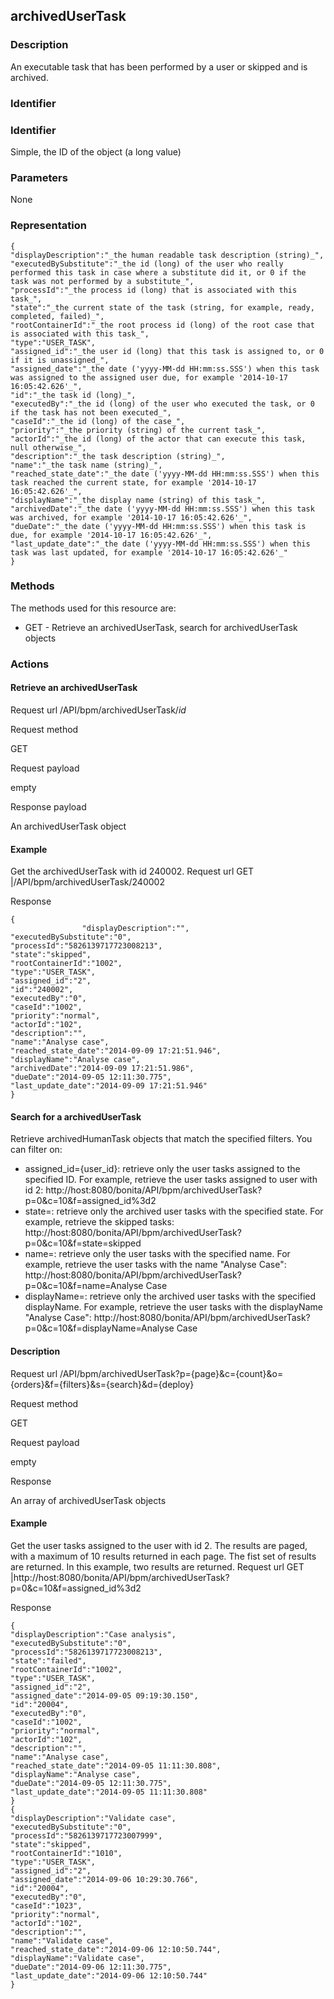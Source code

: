 ## archivedUserTask

### Description

An executable task that has been performed by a user or skipped and is archived.

### Identifier

### Identifier

Simple, the ID of the object (a long value)

### Parameters

None

### Representation

    {
    "displayDescription":"_the human readable task description (string)_", 
    "executedBySubstitute":"_the id (long) of the user who really performed this task in case where a substitute did it, or 0 if the task was not performed by a substitute_", 
    "processId":"_the process id (long) that is associated with this task_", 
    "state":"_the current state of the task (string, for example, ready, completed, failed)_", 
    "rootContainerId":"_the root process id (long) of the root case that is associated with this task_", 
    "type":"USER_TASK", 
    "assigned_id":"_the user id (long) that this task is assigned to, or 0 if it is unassigned_", 
    "assigned_date":"_the date ('yyyy-MM-dd HH:mm:ss.SSS') when this task was assigned to the assigned user due, for example '2014-10-17 16:05:42.626'_", 
    "id":"_the task id (long)_", 
    "executedBy":"_the id (long) of the user who executed the task, or 0 if the task has not been executed_", 
    "caseId":"_the id (long) of the case_", 
    "priority":"_the priority (string) of the current task_", 
    "actorId":"_the id (long) of the actor that can execute this task, null otherwise_", 
    "description":"_the task description (string)_", 
    "name":"_the task name (string)_", 
    "reached_state_date":"_the date ('yyyy-MM-dd HH:mm:ss.SSS') when this task reached the current state, for example '2014-10-17 16:05:42.626'_", 
    "displayName":"_the display name (string) of this task_", 
    "archivedDate":"_the date ('yyyy-MM-dd HH:mm:ss.SSS') when this task was archived, for example '2014-10-17 16:05:42.626'_", 
    "dueDate":"_the date ('yyyy-MM-dd HH:mm:ss.SSS') when this task is due, for example '2014-10-17 16:05:42.626'_", 
    "last_update_date":"_the date ('yyyy-MM-dd HH:mm:ss.SSS') when this task was last updated, for example '2014-10-17 16:05:42.626'_"
    } 

### Methods

The methods used for this resource are:

* GET - Retrieve an archivedUserTask, search for archivedUserTask objects

### Actions

#### Retrieve an archivedUserTask
Request url
/API/bpm/archivedUserTask/_id_

Request method

GET

Request payload

empty

Response payload 

An archivedUserTask object

#### Example

Get the archivedUserTask with id 240002\.
Request url
GET |/API/bpm/archivedUserTask/240002

Response

    {
    				"displayDescription":"",
    "executedBySubstitute":"0",
    "processId":"5826139717723008213",
    "state":"skipped",
    "rootContainerId":"1002",
    "type":"USER_TASK",
    "assigned_id":"2",
    "id":"240002",
    "executedBy":"0",
    "caseId":"1002",
    "priority":"normal",
    "actorId":"102",
    "description":"",
    "name":"Analyse case",
    "reached_state_date":"2014-09-09 17:21:51.946",
    "displayName":"Analyse case",
    "archivedDate":"2014-09-09 17:21:51.986",
    "dueDate":"2014-09-05 12:11:30.775",
    "last_update_date":"2014-09-09 17:21:51.946"
    }

#### Search for a archivedUserTask

Retrieve archivedHumanTask objects that match the specified filters. You can filter on:

* assigned\_id={user\_id}: retrieve only the user tasks assigned to the specified ID. For example, retrieve the user tasks assigned to user with id 2: http://host:8080/bonita/API/bpm/archivedUserTask?p=0&c=10&f=assigned\_id%3d2
* state=: retrieve only the archived user tasks with the specified state. For example, retrieve the skipped tasks: http://host:8080/bonita/API/bpm/archivedUserTask?p=0&c=10&f=state=skipped
* name=: retrieve only the user tasks with the specified name. For example, retrieve the user tasks with the name "Analyse Case": http://host:8080/bonita/API/bpm/archivedUserTask?p=0&c=10&f=name=Analyse Case
* displayName=: retrieve only the archived user tasks with the specified displayName. For example, retrieve the user tasks with the displayName "Analyse Case": http://host:8080/bonita/API/bpm/archivedUserTask?p=0&c=10&f=displayName=Analyse Case

#### Description
Request url
/API/bpm/archivedUserTask?p={page}&c={count}&o={orders}&f={filters}&s={search}&d={deploy}

Request method

GET

Request payload

empty

Response

An array of archivedUserTask objects

#### Example

Get the user tasks assigned to the user with id 2\. The results are paged, with a maximum of 10 results returned in each page. The fist set of results are returned. In this example, two results are returned.
Request url
GET |http://host:8080/bonita/API/bpm/archivedUserTask?p=0&c=10&f=assigned\_id%3d2

Response

    {
    "displayDescription":"Case analysis",
    "executedBySubstitute":"0",
    "processId":"5826139717723008213",
    "state":"failed",
    "rootContainerId":"1002",
    "type":"USER_TASK",
    "assigned_id":"2",
    "assigned_date":"2014-09-05 09:19:30.150",
    "id":"20004",
    "executedBy":"0",
    "caseId":"1002",
    "priority":"normal",
    "actorId":"102",
    "description":"",
    "name":"Analyse case",
    "reached_state_date":"2014-09-05 11:11:30.808",
    "displayName":"Analyse case",
    "dueDate":"2014-09-05 12:11:30.775",
    "last_update_date":"2014-09-05 11:11:30.808"
    }
    {
    "displayDescription":"Validate case",
    "executedBySubstitute":"0",
    "processId":"5826139717723007999",
    "state":"skipped",
    "rootContainerId":"1010",
    "type":"USER_TASK",
    "assigned_id":"2",
    "assigned_date":"2014-09-06 10:29:30.766",
    "id":"20004",
    "executedBy":"0",
    "caseId":"1023",
    "priority":"normal",
    "actorId":"102",
    "description":"",
    "name":"Validate case",
    "reached_state_date":"2014-09-06 12:10:50.744",
    "displayName":"Validate case",
    "dueDate":"2014-09-06 12:11:30.775",
    "last_update_date":"2014-09-06 12:10:50.744"
    }